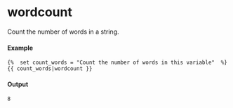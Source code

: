 # wordcount
Count the number of words in a string.

#### Example
```jinja2
{%  set count_words = "Count the number of words in this variable"  %} 
{{ count_words|wordcount }}
```

#### Output
```jinja2
8
```

